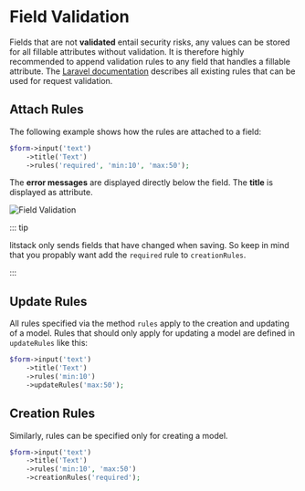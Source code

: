 # Field Validation

Fields that are not **validated** entail security risks, any values can be
stored for all fillable attributes without validation. It is therefore highly
recommended to append validation rules to any field that handles a fillable
attribute. The
[Laravel documentation](https://laravel.com/docs/7.x/validation#available-validation-rules)
describes all existing rules that can be used for request validation.

## Attach Rules

The following example shows how the rules are attached to a field:

```php
$form->input('text')
    ->title('Text')
    ->rules('required', 'min:10', 'max:50');
```

The **error messages** are displayed directly below the field. The **title** is
displayed as attribute.

![Field Validation](./screens/validation/validation_1.png 'Lit field validation')

::: tip

litstack only sends fields that have changed when saving. So keep in mind that
you propably want add the `required` rule to `creationRules`.

:::

## Update Rules

All rules specified via the method `rules` apply to the creation and updating of
a model. Rules that should only apply for updating a model are defined in
`updateRules` like this:

```php
$form->input('text')
    ->title('Text')
    ->rules('min:10')
    ->updateRules('max:50');
```

## Creation Rules

Similarly, rules can be specified only for creating a model.

```php
$form->input('text')
    ->title('Text')
    ->rules('min:10', 'max:50')
    ->creationRules('required');
```

